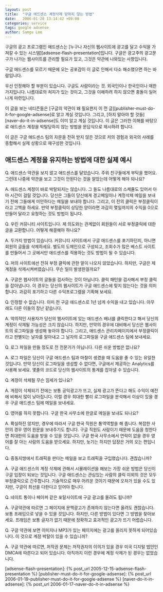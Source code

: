 ```yaml
---
layout: post
title:  "구글 애드센스 계정삭제 당하지 않는 방법"
date:   2006-01-20 13:14:42 +09:00
categories: service
tags: google adsense
author: Samgu Lee
---
```

구글의 광고 프로그램인 애드센스는 [누구나 자신의 웹사이트에 광고를 달고 수익을 가져갈 수 있는 시스템][adsense-flash-presentation]입니다. 구글은 광고주의 광고문구가 나가는 웹사이트를 관리할 필요가 있고, 그것은 약관에 나와있는 사항입니다.

구글 애드센스를 모르기 때문에 오는 공포감이 이 글로 인해서 다소 해소했으면 하는 바람입니다.

우선 인정해야 할 부분이 있습니다. 구글도 사람이라는 것. 외국인이나 한국인이나 매한가지입니다. 나름대로의 처지가 있는 것이고, 그것을 이해하려 하지 않으면 충돌이 일어나게 마련입니다.

이 글을 보는 네티즌들은 [구글의 약관이 왜 필요한지 이 전 글][publisher-must-do-it-for-google-adsense]로 알고 계실 것입니다. 그리고, [하지 말아야 할 것들][naver-do-it-in-adsense]도 이미 알고 계실 것입니다. 이 글은 그러한 이해를 바탕으로 애드센스 계정을 박탈당하지 않는 방법을 문답식으로 제시하려 합니다.

이 글은 구글 애드센스 팀의 자문을 전혀 받지 않은 것으로 저의 경험과 외국의 사례를 종합해서 실제 상황으로 재구성한 것입니다.

## 애드센스 계정을 유지하는 방법에 대한 실제 예시

Q. 애드센스 약관을 보지 않고 애드센스를 달았습니다. 주위 친구들에게 부탁을 했어요. 그런데 나중에 약관을 보고 그것이 안된다는 것을 알았는데 어떻게 해야 되나요?

A. 애드센스 계정이 바로 박탈되지는 않습니다. 그 들도 나름대로의 스케쥴도 있어서 아마 시간이 걸릴 것입니다. 당신은 그들이 당신에게 경고메일이나 계정삭제 메일을 보내기 전에 그들에게 미안하다는 메일을 보내야 합니다. 그리고, 이 전의 클릭은 부정클릭이라고 고백을 하세요. 만약 부정클릭이 상당한 양이라면 과감히 몇일까지의 수익을 0으로 만들어 달라고 요청하는 것도 방법이 됩니다.

Q. 우린 커뮤니티 사이트입니다. 제 의도와는 관계없이 회원들이 서로 부정클릭에 대한 글을 교환합니다. 어떻게 해결해야 하나요?

A. 두가지 방법이 있습니다. 커뮤니티 사이트에서 구글 애드센스를 포기하던지, 아니면 회원의 글들을 삭제하세요. 별도의 도메인으로 구성되고, 조회수가 많은 베스트 사이트를 만들어서 그 곳에서만 애드센스를 적용하는 것도 방법이 될 수 있습니다.

Q. 저의 사이트에선 전혀 부정 클릭에 관한 말이 나오지 않았습니다. 하지만, 구글은 제 계정을 삭제시켜버렸습니다. 무슨 일이 발생한걸까요?

A. 구글은 웹사이트의 글들을 검사하는 것이 아닙니다. 클릭 패턴을 검사해서 부정 클릭을 잡아냅니다. 이 경우는 당신의 웹사이트가 구글 애드센스에 맞지 않는다는 것을 의미합니다. 과감히 포기하고 다른 수익프로그램을 기획해 보세요.

Q. 인정할 수 없습니다. 이미 전 구글 애드센스로 1년 넘게 수익을 내고 있습니다.  아무래도 다른 이들의 장난 같습니다.

A. 악의적인 사용자가 당신의 웹사이트에 있는 애드센스 배너를 클릭한다고 해서 당신의 계정이 삭제될 가능성은 크지 않습니다. 하지만, 만약의 경우에 대비해서 당신은 웹사이트의 로그파일을 생성해 놓아야 합니다. 그리고, 애드센스 관리자페이지에서 부정클릭이라고 판별되는 날자를 알아내고 그 날자의 로그파일을 구글 애드센스 팀에 보내세요.

Q. 로그 파일을 만들 정도로 전 전문가가 아닙니다. 다른 쉬운 방법은 없나요?

A. 로그 파일은 당신이 구글 애드센스 팀과 마찰이 생겼을 때 도움을 줄 수 있는 유일한 것입니다. 만약 당신이 로그파일을 생성할 수 없다면, 구글에서 제공하는 Analytics를 사용해 보세요. 몇줄의 코드로 당신의 웹사이트의 통계를 잡아낼 수 있습니다.

Q. 계정이 삭제될 무슨 낌세가 있나요?

A. 계정이 삭제되기 전에는 보통 공익광고가 뜨고, 실제 광고가 뜬다고 해도 수익이 예전에 비해서 많이 낮아집니다. 이럴 경우 최대한 빨리 로그파일을 분석해서 이상이 있을 경우 구글 애드센스 팀에 메일을 보내세요.

Q. 영어를 하지 못합니다. 구글 한국 사무소에 한글로 메일을 보내도 되나요?

A. 확실하진 않지만, 경우에 따라서 구글 한국 직원은 통역역할을 해 줍니다. 복잡한 사안의 경우 영어 원문을 보내주기도 합니다. 구글 직원도 사람이기 때문에 도움을 청한다면 최대한의 도움을 받을 수 있을 것입니다. 구글 한국 사무소에서 연락이 없을 경우 영어를 잘 아는 사람의 도움을 받으세요. 하지만, 늦기는 하지만 답장은 거의 오는 편입니다.

Q. 중동지방에서 트래픽을 판다는 메일을 보고 트래픽을 구입했습니다. 괜찮습니까?

A. 구글 애드센스의 계정 삭제에 관해서 시뮬레이션을 해보는 가장 쉬운 방법은 당신이 구글 입장이 되보는 것입니다. 구글 애드센스는 관심있는 사람의 클릭 이외의 것은 모두 부정클릭으로 간주합니다. 기술적으로 매우 어려운 것이기 때문에 오차가 있을 수도 있지만, 구글이 최선을 다한다고 믿어야 합니다.

Q. 네이트 통이나 페이퍼 같은 포탈사이트에 구글 광고를 올려도 됩니까?

A. 구글약관에 따르면 그 페이지에 문맥광고가 존재하지 않는다면 올려도 괜찮습니다. 보통 프래임으로 넣을 수 있을 것입니다. 하지만, 다른 방법이 있다면 그 방법을 찾아보세요. 프래임은 보통 글자가 없기 때문에 정확하고 효과적인 광고가 뜨기 어렵습니다.

Q. 구글 약관에 보면 이미지나 MP3가 있는 페이지에는 광고를 올리지 못하게 되어있습니다. 이 것으로 계정 박탈이 있을 수 있습니까?

A. 구글 약관에 따르면, 저작권 문제는 저작권자의 이의가 있을 경우 미국 디지털 법안인 DMCA에 따른다고 되어 있습니다. 아직까지 이런 경우에 계정 삭제가 된 경우는 없었습니다.

[adsense-flash-presentation]: {% post_url 2005-12-15-adsense-flash-presentation %}
[publisher-must-do-it-for-google-adsense]: {% post_url 2006-01-19-publisher-must-do-it-for-google-adsense %}
[naver-do-it-in-adsense]: {% post_url 2006-01-17-naver-do-it-in-adsense %}
